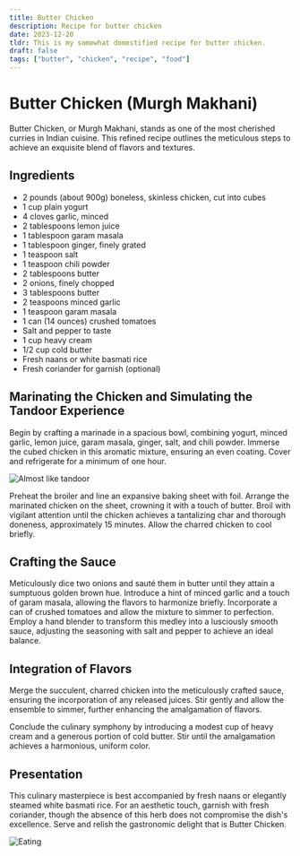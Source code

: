 ```yaml
---
title: Butter Chicken 
description: Recipe for butter chicken 
date: 2023-12-20
tldr: This is my somewhat domestified recipe for butter chicken.
draft: false
tags: ["butter", "chicken", "recipe", "food"]
---
```




# Butter Chicken (Murgh Makhani)
Butter Chicken, or Murgh Makhani, stands as one of the most cherished curries in Indian cuisine. This refined recipe outlines the meticulous steps to achieve an exquisite blend of flavors and textures.

## Ingredients 

* 2 pounds (about 900g) boneless, skinless chicken, cut into cubes
* 1 cup plain yogurt
* 4 cloves garlic, minced
* 2 tablespoons lemon juice
* 1 tablespoon garam masala
* 1 tablespoon ginger, finely grated
* 1 teaspoon salt
* 1 teaspoon chili powder
* 2 tablespoons butter
* 2 onions, finely chopped
* 3 tablespoons butter
* 2 teaspoons minced garlic
* 1 teaspoon garam masala
* 1 can (14 ounces) crushed tomatoes
* Salt and pepper to taste
* 1 cup heavy cream
* 1/2 cup cold butter
* Fresh naans or white basmati rice
* Fresh coriander for garnish (optional)

## Marinating the Chicken and Simulating the Tandoor Experience
Begin by crafting a marinade in a spacious bowl, combining yogurt, minced garlic, lemon juice, garam masala, ginger, salt, and chili powder. Immerse the cubed chicken in this aromatic mixture, ensuring an even coating. Cover and refrigerate for a minimum of one hour.

![Almost like tandoor](/images/bake_chicken.png)


Preheat the broiler and line an expansive baking sheet with foil. Arrange the marinated chicken on the sheet, crowning it with a touch of butter. Broil with vigilant attention until the chicken achieves a tantalizing char and thorough doneness, approximately 15 minutes. Allow the charred chicken to cool briefly.

## Crafting the Sauce
Meticulously dice two onions and sauté them in butter until they attain a sumptuous golden brown hue. Introduce a hint of minced garlic and a touch of garam masala, allowing the flavors to harmonize briefly. Incorporate a can of crushed tomatoes and allow the mixture to simmer to perfection. Employ a hand blender to transform this medley into a lusciously smooth sauce, adjusting the seasoning with salt and pepper to achieve an ideal balance.

## Integration of Flavors
Merge the succulent, charred chicken into the meticulously crafted sauce, ensuring the incorporation of any released juices. Stir gently and allow the ensemble to simmer, further enhancing the amalgamation of flavors.

Conclude the culinary symphony by introducing a modest cup of heavy cream and a generous portion of cold butter. Stir until the amalgamation achieves a harmonious, uniform color.

## Presentation
This culinary masterpiece is best accompanied by fresh naans or elegantly steamed white basmati rice. For an aesthetic touch, garnish with fresh coriander, though the absence of this herb does not compromise the dish's excellence. Serve and relish the gastronomic delight that is Butter Chicken.

![Eating](/images/done_chicken.png)
